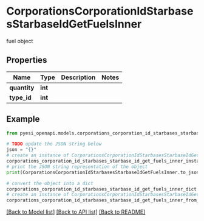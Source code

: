 # CorporationsCorporationIdStarbasesStarbaseIdGetFuelsInner

fuel object

## Properties

Name | Type | Description | Notes
------------ | ------------- | ------------- | -------------
**quantity** | **int** |  | 
**type_id** | **int** |  | 

## Example

```python
from pyesi_openapi.models.corporations_corporation_id_starbases_starbase_id_get_fuels_inner import CorporationsCorporationIdStarbasesStarbaseIdGetFuelsInner

# TODO update the JSON string below
json = "{}"
# create an instance of CorporationsCorporationIdStarbasesStarbaseIdGetFuelsInner from a JSON string
corporations_corporation_id_starbases_starbase_id_get_fuels_inner_instance = CorporationsCorporationIdStarbasesStarbaseIdGetFuelsInner.from_json(json)
# print the JSON string representation of the object
print(CorporationsCorporationIdStarbasesStarbaseIdGetFuelsInner.to_json())

# convert the object into a dict
corporations_corporation_id_starbases_starbase_id_get_fuels_inner_dict = corporations_corporation_id_starbases_starbase_id_get_fuels_inner_instance.to_dict()
# create an instance of CorporationsCorporationIdStarbasesStarbaseIdGetFuelsInner from a dict
corporations_corporation_id_starbases_starbase_id_get_fuels_inner_from_dict = CorporationsCorporationIdStarbasesStarbaseIdGetFuelsInner.from_dict(corporations_corporation_id_starbases_starbase_id_get_fuels_inner_dict)
```
[[Back to Model list]](../README.md#documentation-for-models) [[Back to API list]](../README.md#documentation-for-api-endpoints) [[Back to README]](../README.md)



